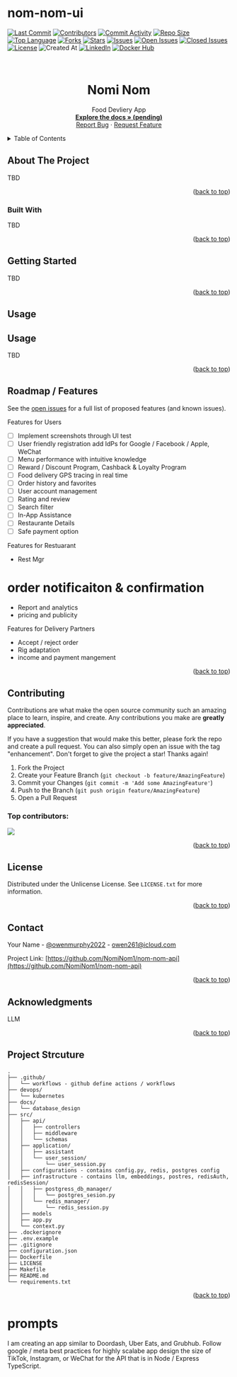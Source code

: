 # nom-nom-ui

[![Last Commit](https://img.shields.io/github/last-commit/NomiNom1/nom-nom-api?style=for-the-badge)](https://github.com/NomiNom1/nom-nom-api/main)
[![Contributors](https://img.shields.io/github/contributors/NomiNom1/nom-nom-api?style=for-the-badge)](https://github.com/NomiNom1/nom-nom-api/graphs/contributors)
[![Commit Activity](https://img.shields.io/github/commit-activity/y/NomiNom1/nom-nom-api?style=for-the-badge)](https://github.com/NomiNom1/nom-nom-api/graphs/commit-activity)
[![Repo Size](https://img.shields.io/github/repo-size/NomiNom1/nom-nom-api?style=for-the-badge)](https://github.com/NomiNom1/nom-nom-api)
[![Top Language](https://img.shields.io/github/languages/top/NomiNom1/nom-nom-api?style=for-the-badge)](https://github.com/NomiNom1/nom-nom-api/search?l=YOUR_TOP_LANGUAGE)
[![Forks](https://img.shields.io/github/forks/NomiNom1/nom-nom-api?style=for-the-badge)](https://github.com/NomiNom1/nom-nom-api/network/members)
[![Stars](https://img.shields.io/github/stars/NomiNom1/nom-nom-api?style=for-the-badge)](https://github.com/NomiNom1/nom-nom-api/stargazers)
[![Issues](https://img.shields.io/github/issues/NomiNom1/nom-nom-api?style=for-the-badge)](https://github.com/NomiNom1/nom-nom-api/issues)
[![Open Issues](https://img.shields.io/github/issues-raw/NomiNom1/nom-nom-api?state=open&style=for-the-badge)](https://github.com/NomiNom1/nom-nom-api/issues)
[![Closed Issues](https://img.shields.io/github/issues-closed-raw/NomiNom1/nom-nom-api?style=for-the-badge)](https://github.com/NomiNom1/nom-nom-api/issues?q=is%3Aclosed)
[![License](https://img.shields.io/github/license/NomiNom1/nom-nom-api?style=for-the-badge)](https://github.com/NomiNom1/nom-nom-api/blob/master/LICENSE)
![Created At](https://img.shields.io/github/created-at/NomiNom1/nom-nom-api?style=for-the-badge
)
[![LinkedIn](https://img.shields.io/badge/linkedin-%230077B5.svg?style=for-the-badge&logo=linkedin&logoColor=white)](https://www.linkedin.com/in/owenmurphy2022/)
[![Docker Hub](https://img.shields.io/badge/Docker-Hub-blue?logo=docker&style=for-the-badge)](https://hub.docker.com/repository/docker/owenmurphy2022v1/conversational-faiss-rag-api)

<!-- Improved compatibility of back to top link: See: https://github.com/NomiNom1/nom-nom-api/pull/73 -->
<a id="readme-top"></a>


<!-- PROJECT LOGO -->
<br />
<div align="center">

  <h1 align="center">Nomi Nom</h1>

  <p align="center">
    Food Devliery App
    <br />
    <a href="https://github.com/NomiNom1/nom-nom-api"><strong>Explore the docs » (pending)</strong></a>
    <br />
    <a href="https://github.com/NomiNom1/nom-nom-api/issues/new?labels=bug&template=bug-report---.md">Report Bug</a>
    &middot;
    <a href="https://github.com/NomiNom1/nom-nom-api/issues/new?labels=enhancement&template=feature-request---.md">Request Feature</a>
  </p>
</div>



<!-- TABLE OF CONTENTS -->
<details>
  <summary>Table of Contents</summary>
  <ol>
    <li>
      <a href="#about-the-project">About The Project</a>
      <ul>
        <li><a href="#built-with">Built With</a></li>
      </ul>
    </li>
    <li>
      <a href="#getting-started">Getting Started</a>
      <ul>
        <li><a href="#prerequisites">Prerequisites</a></li>
        <li><a href="#installation">Installation</a></li>
      </ul>
    </li>
    <li><a href="#usage">Usage</a></li>
    <li><a href="#roadmap">Roadmap</a></li>
    <li><a href="#contributing">Contributing</a></li>
    <li><a href="#license">License</a></li>
    <li><a href="#contact">Contact</a></li>
    <li><a href="#acknowledgments">Acknowledgments</a></li>
  </ol>
</details>



<!-- ABOUT THE PROJECT -->
## About The Project

TBD

<p align="right">(<a href="#readme-top">back to top</a>)</p>



### Built With

TBD

<p align="right">(<a href="#readme-top">back to top</a>)</p>



## Getting Started
TBD

<p align="right">(<a href="#readme-top">back to top</a>)</p>



## Usage

## Usage

TBD


<p align="right">(<a href="#readme-top">back to top</a>)</p>



## Roadmap / Features

See the [open issues](https://github.com/NomiNom1/nom-nom-api/issues) for a full list of proposed features (and known issues).

Features for Users
* [ ] Implement screenshots through UI test
* [ ] User friendly registration add IdPs for Google / Facebook / Apple, WeChat
* [ ] Menu performance with intuitive knowledge
* [ ] Reward / Discount Program, Cashback & Loyalty Program
* [ ] Food delivery GPS tracing in real time
* [ ] Order history and favorites
* [ ] User account management
* [ ] Rating and review
* [ ] Search filter
* [ ] In-App Assistance
* [ ] Restaurante Details
* [ ] Safe payment option

Features for Restuarant
* Rest Mgr
# order notificaiton & confirmation
* Report and analytics
* pricing and publicity

Features for Delivery Partners
* Accept / reject order
* Rig adaptation
* income and payment mangement

<p align="right">(<a href="#readme-top">back to top</a>)</p>



## Contributing

Contributions are what make the open source community such an amazing place to learn, inspire, and create. Any contributions you make are **greatly appreciated**.

If you have a suggestion that would make this better, please fork the repo and create a pull request. You can also simply open an issue with the tag "enhancement".
Don't forget to give the project a star! Thanks again!

1. Fork the Project
2. Create your Feature Branch (`git checkout -b feature/AmazingFeature`)
3. Commit your Changes (`git commit -m 'Add some AmazingFeature'`)
4. Push to the Branch (`git push origin feature/AmazingFeature`)
5. Open a Pull Request

### Top contributors:

<a href="https://github.com/NomiNom1/nom-nom-api/graphs/contributors">
  <img src="https://contrib.rocks/image?repo=NomiNom1/nom-nom-api" />
</a>

<p align="right">(<a href="#readme-top">back to top</a>)</p>



## License

Distributed under the Unlicense License. See `LICENSE.txt` for more information.

<p align="right">(<a href="#readme-top">back to top</a>)</p>



## Contact

Your Name - [@owenmurphy2022](https://x.com/owenmurphy2022) - owen261@icloud.com

Project Link: [https://github.com/NomiNom1/nom-nom-api](https://github.com/NomiNom1/nom-nom-api)

<p align="right">(<a href="#readme-top">back to top</a>)</p>



## Acknowledgments

LLM

<p align="right">(<a href="#readme-top">back to top</a>)</p>

## Project Strcuture

```
.
├── .github/
│   └── workflows - github define actions / workflows
├── devops/
│   └── kubernetes
├── docs/
│   └── database_design
├── src/
│   ├── api/
│   │   ├── controllers
│   │   ├── middleware
│   │   └── schemas
│   ├── application/
│   │   ├── assistant
│   │   └── user_session/
│   │       └── user_session.py
│   ├── configurations - contains config.py, redis, postgres config
│   ├── infrastructure - contains llm, embeddings, postres, redisAuth, redisSession/
│   │   ├── postgress_db_manager/
│   │   │   └── postgres_sesion.py
│   │   └── redis_manager/
│   │       └── redis_session.py
│   ├── models
│   ├── app.py
│   └── context.py
├── .dockerignore
├── .env.example
├── .gitignore
├── configuration.json
├── Dockerfile
├── LICENSE
├── Makefile
├── README.md
└── requirements.txt
```

<p align="right">(<a href="#readme-top">back to top</a>)</p>



# prompts
I am creating an app similar to Doordash, Uber Eats, and Grubhub. Follow google / meta best practices for highly scalabe app design the size of TikTok, Instagram, or WeChat for the API that is in Node / Express TypeScript. 